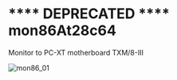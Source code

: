 # **** DEPRECATED **** mon86At28c64
Monitor to PC-XT motherboard TXM/8-III

![mon86_01](https://github.com/user-attachments/assets/32ab23fd-4a5d-4ca9-bac6-f859104ab64a)
